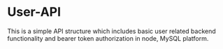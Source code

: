 # User-API
This is a simple API structure which includes basic user related backend functionality and bearer token authorization in node, MySQL platform. 
